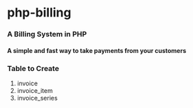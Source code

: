 # php-billing
### A Billing System in PHP
#### A simple and fast way to take payments from your customers

### Table to Create
1. invoice
2. invoice_item
3. invoice_series
